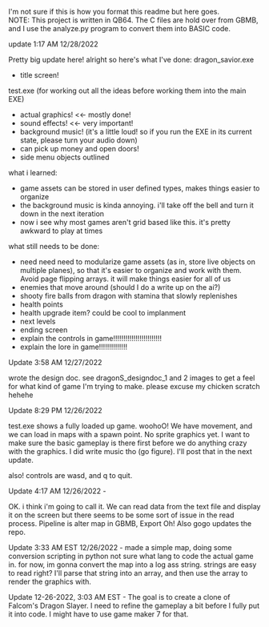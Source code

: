 I'm not sure if this is how you format this readme but here goes.\
NOTE: This project is written in QB64. The C files are hold over from GBMB, and I use the analyze.py program to convert them into BASIC code.


update 1:17 AM 12/28/2022

Pretty big update here! 
alright so here's what I've done:
dragon_savior.exe
- title screen!

test.exe (for working out all the ideas before working them into the main EXE)
- actual graphics! <<-  mostly done!
- sound effects! <<- very important!
- background music! (it's a little loud! so if you run the EXE in its current state, please turn your audio down)
- can pick up money and open doors! 
- side menu objects outlined

what i learned:
- game assets can be stored in user defined types, makes things easier to organize
- the background music is kinda annoying. i'll take off the bell and turn it down in the next iteration
- now i see why most games aren't grid based like this. it's pretty awkward to play at times


what still needs to be done:
- need need need to modularize game assets (as in, store live objects on multiple planes), so that it's easier to organize and work with them. Avoid page flipping arrays. it will make things easier for all of us
- enemies that move around (should I do a write up on the ai?)
- shooty fire balls from dragon with stamina that slowly replenishes
- health points
- health upgrade item? could be cool to implanment
- next levels
- ending screen
- explain the controls in game!!!!!!!!!!!!!!!!!!!!!!!!
- explain the lore in game!!!!!!!!!!!!!!


Update 3:58 AM 12/27/2022

wrote the design doc. see dragonS_designdoc_1 and 2 images to get a feel for what kind of game I'm trying to make.
please excuse my chicken scratch hehehe

Update 8:29 PM 12/26/2022

test.exe shows a fully loaded up game. woohoO! We have movement, and we can load in maps with a spawn point. No sprite graphics yet. I want to make sure the basic gameplay is there first before we do anything crazy with the graphics. I did write music tho (go figure). I'll post that in the next update.

also! controls are wasd, and q to quit.

Update 4:17 AM 12/26/2022 - 

OK. i think i'm going to call it. We can read data from the text file and display it on the screen but there seems to be some sort of issue in the read process.
Pipeline is alter map in GBMB, Export
Oh! Also gogo updates the repo.

Update 3:33 AM EST 12/26/2022 -
made a simple map, doing some conversion scripting in python
not sure what lang to code the actual game in. for now, im gonna convert the map into a log ass string. strings are easy to read right? I'll parse that string into an array, and then use the array to render the graphics with.

Update 12-26-2022, 3:03 AM EST - 
The goal is to create a clone of Falcom's Dragon Slayer.  I need to refine the gameplay a bit before I fully put it into code. I might have to use game maker 7 for that.